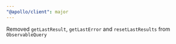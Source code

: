 ```yaml
---
"@apollo/client": major
---
```


Removed `getLastResult`, `getLastError` and `resetLastResults` from `ObservableQuery`
